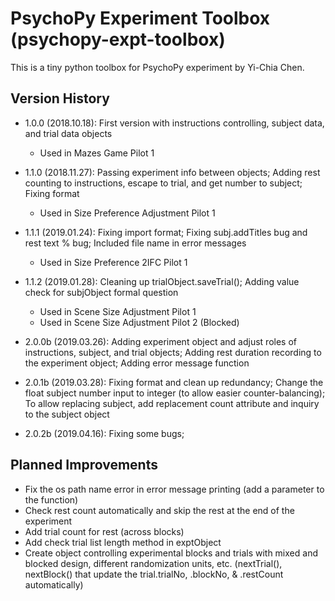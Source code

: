 # PsychoPy Experiment Toolbox (psychopy-expt-toolbox)

This is a tiny python toolbox for PsychoPy experiment by Yi-Chia Chen.

## Version History
- 1.0.0 (2018.10.18): First version with instructions controlling, subject data, and trial data objects
    - Used in Mazes Game Pilot 1

- 1.1.0 (2018.11.27): Passing experiment info between objects;
                      Adding rest counting to instructions, escape to trial, and get number to subject;
                      Fixing format
    - Used in Size Preference Adjustment Pilot 1

- 1.1.1 (2019.01.24): Fixing import format;
                      Fixing subj.addTitles bug and rest text % bug;
                      Included file name in error messages
    - Used in Size Preference 2IFC Pilot 1

- 1.1.2 (2019.01.28): Cleaning up trialObject.saveTrial();
                      Adding value check for subjObject formal question
    - Used in Scene Size Adjustment Pilot 1
    - Used in Scene Size Adjustment Pilot 2 (Blocked)

- 2.0.0b (2019.03.26): Adding experiment object and adjust roles of instructions, subject, and trial objects;
                       Adding rest duration recording to the experiment object;
                       Adding error message function

- 2.0.1b (2019.03.28): Fixing format and clean up redundancy;
                       Change the float subject number input to integer (to allow easier counter-balancing);
                       To allow replacing subject, add replacement count attribute and inquiry to the subject object

- 2.0.2b (2019.04.16): Fixing some bugs;


## Planned Improvements
- Fix the os path name error in error message printing (add a parameter to the function)
- Check rest count automatically and skip the rest at the end of the experiment
- Add trial count for rest (across blocks)
- Add check trial list length method in exptObject
- Create object controlling experimental blocks and trials with mixed and blocked design, different randomization units, etc. (nextTrial(), nextBlock() that update the trial.trialNo, .blockNo, & .restCount automatically)

